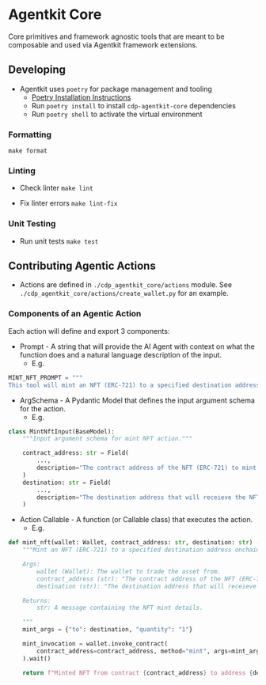 # Agentkit Core
Core primitives and framework agnostic tools that are meant to be composable and used via Agentkit framework extensions.

## Developing
- Agentkit uses `poetry` for package management and tooling
  - [Poetry Installation Instructions](https://python-poetry.org/docs/#installation)
  - Run `poetry install` to install `cdp-agentkit-core` dependencies
  - Run `poetry shell` to activate the virtual environment
  
### Formatting
`make format`

### Linting
- Check linter
`make lint`

- Fix linter errors
`make lint-fix`

### Unit Testing
- Run unit tests
`make test`

## Contributing Agentic Actions
- Actions are defined in `./cdp_agentkit_core/actions` module. See `./cdp_agentkit_core/actions/create_wallet.py` for an example.

### Components of an Agentic Action
Each action will define and export 3 components:
- Prompt - A string that will provide the AI Agent with context on what the function does and a natural language description of the input.
  - E.g. 
```python
MINT_NFT_PROMPT = """
This tool will mint an NFT (ERC-721) to a specified destination address onchain via a contract invocation. It takes the contract address of the NFT onchain and the destination address onchain that will receive the NFT as inputs."""
```
- ArgSchema - A Pydantic Model that defines the input argument schema for the action.
  - E.g.
```python
class MintNftInput(BaseModel):
    """Input argument schema for mint NFT action."""

    contract_address: str = Field(
        ...,
        description="The contract address of the NFT (ERC-721) to mint, e.g. `0x036CbD53842c5426634e7929541eC2318f3dCF7e`",
    )
    destination: str = Field(
        ...,
        description="The destination address that will receieve the NFT onchain, e.g. `0x036CbD53842c5426634e7929541eC2318f3dCF7e`",
    )
```
- Action Callable - A function (or Callable class) that executes the action.
  - E.g.
```python
def mint_nft(wallet: Wallet, contract_address: str, destination: str) -> str:
    """Mint an NFT (ERC-721) to a specified destination address onchain via a contract invocation.

    Args:
        wallet (Wallet): The wallet to trade the asset from.
        contract_address (str): "The contract address of the NFT (ERC-721) to mint, e.g. `0x036CbD53842c5426634e7929541eC2318f3dCF7e`".
        destination (str): "The destination address that will receieve the NFT onchain, e.g. `0x036CbD53842c5426634e7929541eC2318f3dCF7e`".

    Returns:
        str: A message containing the NFT mint details.

    """
    mint_args = {"to": destination, "quantity": "1"}

    mint_invocation = wallet.invoke_contract(
        contract_address=contract_address, method="mint", args=mint_args
    ).wait()

    return f"Minted NFT from contract {contract_address} to address {destination} on network {wallet.network_id}.\nTransaction hash for the mint: {mint_invocation.transaction.transaction_hash}\nTransaction link for the mint: {mint_invocation.transaction.transaction_link}"
```
